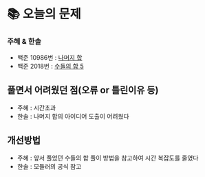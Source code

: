  # 📚 오늘의 문제

### 주혜 & 한솔
- 백준 10986번 : [나머지 합](https://www.acmicpc.net/problem/10986)
- 백준 2018번 : [수들의 합 5](https://www.acmicpc.net/problem/2018)

## 풀면서 어려웠던 점(오류 or 틀린이유 등)
- 주혜 : 시간초과
- 한솔 : 나머지 합의 아이디어 도출이 어려웠다

## 개선방법
- 주혜 : 앞서 풀었던 수들의 합 풀이 방법을 참고하여 시간 복잡도를 줄였다
- 한솔 : 모듈러의 공식 참고

